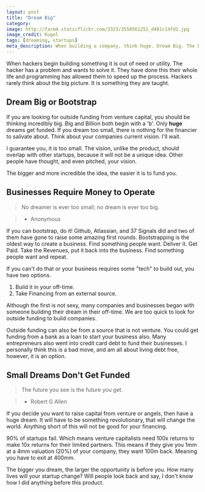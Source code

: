 ```yaml
---
layout: post
title: "Dream Big"
category:
image: http://farm4.staticflickr.com/3323/3558561251_d481c14fd1.jpg
image_credit: Kugel 
tags: [dreaming, startups]
meta_description: When building a company, think huge. Dream Big. The bigger the dream, the better the financing.
---
```


When hackers begin building something it is out of need or utility. The hacker has a problem and wants to solve it. They have done this their whole life and programming has allowed them to speed up the process. Hackers rarely think about the big picture. It is something they are taught.

Dream Big or Bootstrap
----------------------------------
If you are looking for outside funding from venture capital, you should be thinking incredibly big. Big and Billion both begin with a 'b'. Only __huge__ dreams get funded. If you dream too small, there is nothing for the financier to salivate about. Think about your companies current vision. I'll wait.

I guarantee you, it is too small. The vision, unlike the product, should overlap with other startups, because it will not be a unique idea. Other people have thought, and even pitched, your vision.

The bigger and more incredible the idea, the easier it is to fund you.

Businesses Require Money to Operate
-----------------------------------------------------
> No dreamer is ever too small; no dream is ever too big.

> * Anonymous

If you can bootstrap, do it! Github, Atlassian, and 37 Signals did and two of them have gone to raise some amazing first rounds. Bootstrapping is the oldest way to create a business. Find something people want. Deliver it. Get Paid. Take the Revenues, put it back into the business. Find something people want and repeat.

If you can't do that or your business requires some "tech" to build out, you have two options.

  1. Build it in your off-time.
  2. Take Financing from an external source.

Although the first is not sexy, many companies and businesses began with someone building their dream in their off-time. We are too quick to look for outside funding to build companies.

Outside funding can also be from a source that is not venture. You could get funding from a bank as a loan to start your business also. Many entrepreneurs also went into credit card debt to fund their businesses. I personally think this is a bad move, and am all about living debt free, however, it is an option.

Small Dreams Don't Get Funded
-----------------------------------------------
> The future you see is the future you get.

> * Robert G Allen

If you decide you want to raise capital from venture or angels, then have a huge dream. It will have to be something revolutionary, that will change the world. Anything short of this will not be good for your financing.

90% of startups fail. Which means venture capitalists need 100x returns to make 10x returns for their limited partners. This means if they give you 1mm at a 4mm valuation (20%) of your company, they want 100m back. Meaning you have to exit at 400mm.

The bigger you dream, the larger the opportunity is before you. How many lives will your startup change? Will people look back and say, I don't know how I did anything before this product.